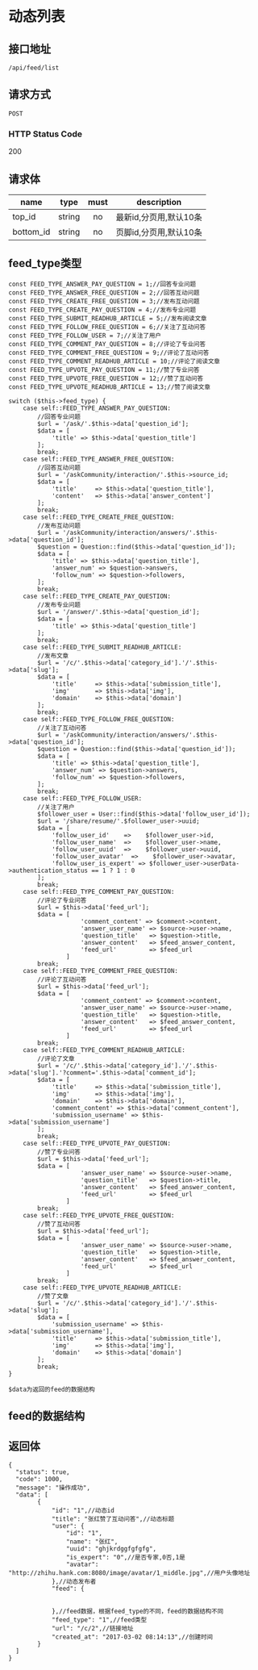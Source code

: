 # 动态列表

## 接口地址

`/api/feed/list`

## 请求方式

`POST`

### HTTP Status Code

200

## 请求体

| name     | type     | must     | description |
|----------|:--------:|:--------:|:--------:|
| top_id   | string   | no      | 最新id,分页用,默认10条 |
| bottom_id   | string   | no      | 页脚id,分页用,默认10条 |

## feed_type类型


    const FEED_TYPE_ANSWER_PAY_QUESTION = 1;//回答专业问题
    const FEED_TYPE_ANSWER_FREE_QUESTION = 2;//回答互动问题
    const FEED_TYPE_CREATE_FREE_QUESTION = 3;//发布互动问题
    const FEED_TYPE_CREATE_PAY_QUESTION = 4;//发布专业问题
    const FEED_TYPE_SUBMIT_READHUB_ARTICLE = 5;//发布阅读文章
    const FEED_TYPE_FOLLOW_FREE_QUESTION = 6;//关注了互动问答
    const FEED_TYPE_FOLLOW_USER = 7;//关注了用户
    const FEED_TYPE_COMMENT_PAY_QUESTION = 8;//评论了专业问答
    const FEED_TYPE_COMMENT_FREE_QUESTION = 9;//评论了互动问答
    const FEED_TYPE_COMMENT_READHUB_ARTICLE = 10;//评论了阅读文章
    const FEED_TYPE_UPVOTE_PAY_QUESTION = 11;//赞了专业问答
    const FEED_TYPE_UPVOTE_FREE_QUESTION = 12;//赞了互动问答
    const FEED_TYPE_UPVOTE_READHUB_ARTICLE = 13;//赞了阅读文章

    switch ($this->feed_type) {
        case self::FEED_TYPE_ANSWER_PAY_QUESTION:
            //回答专业问题
            $url = '/ask/'.$this->data['question_id'];
            $data = [
                'title' => $this->data['question_title']
            ];
            break;
        case self::FEED_TYPE_ANSWER_FREE_QUESTION:
            //回答互动问题
            $url = '/askCommunity/interaction/'.$this->source_id;
            $data = [
                'title'     => $this->data['question_title'],
                'content'   => $this->data['answer_content']
            ];
            break;
        case self::FEED_TYPE_CREATE_FREE_QUESTION:
            //发布互动问题
            $url = '/askCommunity/interaction/answers/'.$this->data['question_id'];
            $question = Question::find($this->data['question_id']);
            $data = [
                'title' => $this->data['question_title'],
                'answer_num' => $question->answers,
                'follow_num' => $question->followers,
            ];
            break;
        case self::FEED_TYPE_CREATE_PAY_QUESTION:
            //发布专业问题
            $url = '/answer/'.$this->data['question_id'];
            $data = [
                'title' => $this->data['question_title']
            ];
            break;
        case self::FEED_TYPE_SUBMIT_READHUB_ARTICLE:
            //发布文章
            $url = '/c/'.$this->data['category_id'].'/'.$this->data['slug'];
            $data = [
                'title'     => $this->data['submission_title'],
                'img'       => $this->data['img'],
                'domain'    => $this->data['domain']
            ];
            break;
        case self::FEED_TYPE_FOLLOW_FREE_QUESTION:
            //关注了互动问答
            $url = '/askCommunity/interaction/answers/'.$this->data['question_id'];
            $question = Question::find($this->data['question_id']);
            $data = [
                'title' => $this->data['question_title'],
                'answer_num' => $question->answers,
                'follow_num' => $question->followers,
            ];
            break;
        case self::FEED_TYPE_FOLLOW_USER:
            //关注了用户
            $follower_user = User::find($this->data['follow_user_id']);
            $url = '/share/resume/'.$follower_user->uuid;
            $data = [
                'follow_user_id'    =>    $follower_user->id,
                'follow_user_name'  =>    $follower_user->name,
                'follow_user_uuid'  =>    $follower_user->uuid,
                'follow_user_avatar'  =>    $follower_user->avatar,
                'follow_user_is_expert' => $follower_user->userData->authentication_status == 1 ? 1 : 0
            ];
            break;
        case self::FEED_TYPE_COMMENT_PAY_QUESTION:
            //评论了专业问答
            $url = $this->data['feed_url'];
            $data = [
                        'comment_content' => $comment->content,
                        'answer_user_name' => $source->user->name,
                        'question_title'   => $question->title,
                        'answer_content'   => $feed_answer_content,
                        'feed_url'         => $feed_url
                    ]
            break;
        case self::FEED_TYPE_COMMENT_FREE_QUESTION:
            //评论了互动问答
            $url = $this->data['feed_url'];
            $data = [
                        'comment_content' => $comment->content,
                        'answer_user_name' => $source->user->name,
                        'question_title'   => $question->title,
                        'answer_content'   => $feed_answer_content,
                        'feed_url'         => $feed_url
                    ]
            break;
        case self::FEED_TYPE_COMMENT_READHUB_ARTICLE:
            //评论了文章
            $url = '/c/'.$this->data['category_id'].'/'.$this->data['slug'].'?comment='.$this->data['comment_id'];
            $data = [
                'title'     => $this->data['submission_title'],
                'img'       => $this->data['img'],
                'domain'    => $this->data['domain'],
                'comment_content' => $this->data['comment_content'],
                'submission_username' => $this->data['submission_username']
            ];
            break;
        case self::FEED_TYPE_UPVOTE_PAY_QUESTION:
            //赞了专业问答
            $url = $this->data['feed_url'];
            $data = [
                        'answer_user_name' => $source->user->name,
                        'question_title'   => $question->title,
                        'answer_content'   => $feed_answer_content,
                        'feed_url'         => $feed_url
                    ]
            break;
        case self::FEED_TYPE_UPVOTE_FREE_QUESTION:
            //赞了互动问答
            $url = $this->data['feed_url'];
            $data = [
                        'answer_user_name' => $source->user->name,
                        'question_title'   => $question->title,
                        'answer_content'   => $feed_answer_content,
                        'feed_url'         => $feed_url
                    ]
            break;
        case self::FEED_TYPE_UPVOTE_READHUB_ARTICLE:
            //赞了文章
            $url = '/c/'.$this->data['category_id'].'/'.$this->data['slug'];
            $data = [
                'submission_username' => $this->data['submission_username'],
                'title'     => $this->data['submission_title'],
                'img'       => $this->data['img'],
                'domain'    => $this->data['domain']
            ];
            break;
    }
    
    $data为返回的feed的数据结构
    
## feed的数据结构



## 返回体

```json5
{
  "status": true,
  "code": 1000,
  "message": "操作成功",
  "data": [
        {
            "id": "1",//动态id
            "title": "张红赞了互动问答",//动态标题
            "user": {
                "id": "1",
                "name": "张红",
                "uuid": "ghjkrdggfgfgfg",
                "is_expert": "0",//是否专家,0否,1是
                "avatar": "http://zhihu.hank.com:8080/image/avatar/1_middle.jpg",//用户头像地址
            },//动态发布者
            "feed": {
            
            
            },//feed数据，根据feed_type的不同，feed的数据结构不同
            "feed_type": "1",//feed类型
            "url": "/c/2",//链接地址
            "created_at": "2017-03-02 08:14:13",//创建时间
        }
  ]
}
``` 
